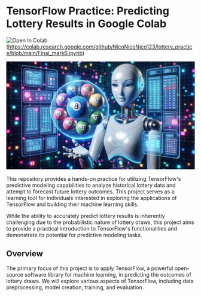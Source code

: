 # TensorFlow Practice: Predicting Lottery Results in Google Colab

![Open In Colab](https://colab.research.google.com/assets/colab-badge.svg)(https://colab.research.google.com/github/NicoNicoNico123/lottery_practice/blob/main/Final_mark6.ipynb)

![Image description](1698140314433.png)

This repository provides a hands-on practice for utilizing TensorFlow's predictive modeling capabilities to analyze historical lottery data and attempt to forecast future lottery outcomes. This project serves as a learning tool for individuals interested in exploring the applications of TensorFlow and building their machine learning skills.

While the ability to accurately predict lottery results is inherently challenging due to the probabilistic nature of lottery draws, this project aims to provide a practical introduction to TensorFlow's functionalities and demonstrate its potential for predictive modeling tasks.

## Overview

The primary focus of this project is to apply TensorFlow, a powerful open-source software library for machine learning, in predicting the outcomes of lottery draws. We will explore various aspects of TensorFlow, including data preprocessing, model creation, training, and evaluation.